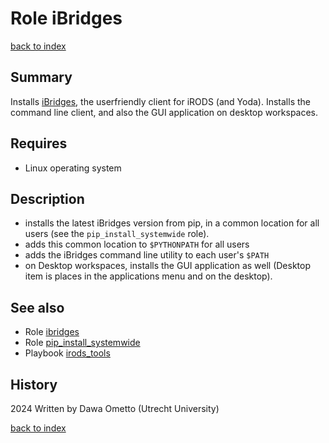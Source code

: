 # Role iBridges
[back to index](../index.md#Roles)

## Summary
Installs [iBridges](https://github.com/UtrechtUniversity/iBridges), the userfriendly client for iRODS (and Yoda). Installs the command line client, and also the GUI application on desktop workspaces.

## Requires

- Linux operating system

## Description

* installs the latest iBridges version from pip, in a common location for all users (see the `pip_install_systemwide` role).
* adds this common location to `$PYTHONPATH` for all users
* adds the iBridges command line utility to each user's `$PATH`
* on Desktop workspaces, installs the GUI application as well (Desktop item is places in the applications menu and on the desktop).


## See also
- Role [ibridges](../roles/ibridges.md)
- Role [pip_install_systemwide](../roles/pip_install_systemwide.md)
- Playbook [irods_tools](../playbooks/irods_tools.md)


## History
2024 Written by Dawa Ometto (Utrecht University)

[back to index](../index.md#Playbooks)
